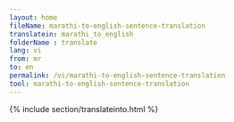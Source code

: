```yaml
---
layout: home
fileName: marathi-to-english-sentence-translation
translatein: marathi_to_english
folderName : translate
lang: vi
from: mr
to: en
permalink: /vi/marathi-to-english-sentence-translation
tool: marathi-to-english-sentence-translation
---
```

{% include section/translateinto.html %}